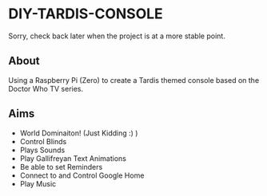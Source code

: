 # DIY-TARDIS-CONSOLE
Sorry, check back later when the project is at a more stable point.

## About

Using a Raspberry Pi (Zero) to create a Tardis themed console based on the Doctor Who TV series.

## Aims
- World Dominaiton! (Just Kidding :) )
- Control Blinds
- Plays Sounds
- Play Gallifreyan Text Animations
- Be able to set Reminders
- Connect to and Control Google Home
- Play Music
